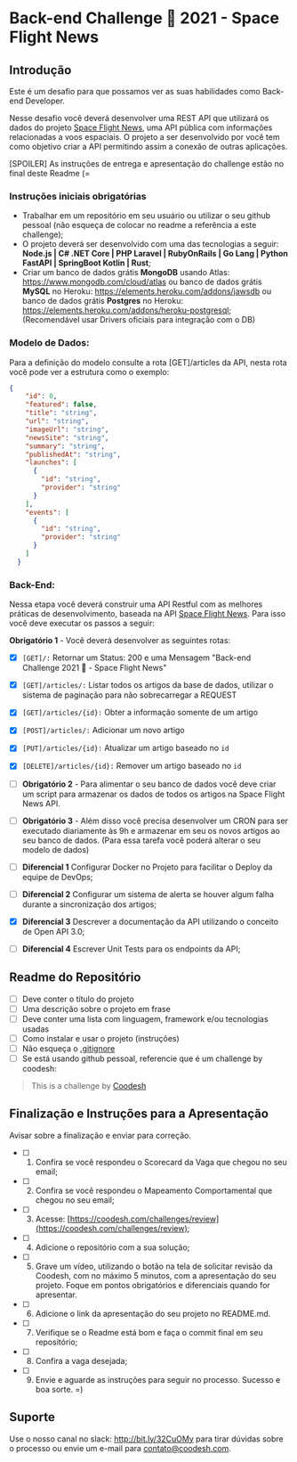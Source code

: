 # Back-end Challenge 🏅 2021 - Space Flight News

## Introdução

Este é um desafio para que possamos ver as suas habilidades como Back-end Developer.

Nesse desafio você deverá desenvolver uma REST API que utilizará os dados do projeto [Space Flight News](https://api.spaceflightnewsapi.net/v3/documentation), uma API pública com informações relacionadas a voos espaciais. O projeto a ser desenvolvido por você tem como objetivo criar a API permitindo assim a conexão de outras aplicações.

[SPOILER] As instruções de entrega e apresentação do challenge estão no final deste Readme (=

### Instruções iniciais obrigatórias

- Trabalhar em um repositório em seu usuário ou utilizar o seu github pessoal (não esqueça de colocar no readme a referência a este challenge);
- O projeto deverá ser desenvolvido com uma das tecnologias a seguir: **Node.js | C# .NET Core | PHP Laravel | RubyOnRails | Go Lang | Python FastAPI | SpringBoot Kotlin | Rust**;
- Criar um banco de dados grátis **MongoDB** usando Atlas: https://www.mongodb.com/cloud/atlas ou banco de dados grátis **MySQL** no Heroku: https://elements.heroku.com/addons/jawsdb ou banco de dados grátis **Postgres** no Heroku: https://elements.heroku.com/addons/heroku-postgresql; (Recomendável usar Drivers oficiais para integração com o DB)

### Modelo de Dados:

Para a definição do modelo consulte a rota [GET]/articles da API, nesta rota você pode ver a estrutura como o exemplo:

```json
{
    "id": 0,
    "featured": false,
    "title": "string",
    "url": "string",
    "imageUrl": "string",
    "newsSite": "string",
    "summary": "string",
    "publishedAt": "string",
    "launches": [
      {
        "id": "string",
        "provider": "string"
      }
    ],
    "events": [
      {
        "id": "string",
        "provider": "string"
      }
    ]
  }
```

### Back-End:

Nessa etapa você deverá construir uma API Restful com as melhores práticas de desenvolvimento, baseada na API [Space Flight News](https://api.spaceflightnewsapi.net/v3/documentation). Para isso você deve executar os passos a seguir:

**Obrigatório 1** - Você deverá desenvolver as seguintes rotas:

- [x] `[GET]/:` Retornar um Status: 200 e uma Mensagem "Back-end Challenge 2021 🏅 - Space Flight News"
- [x] `[GET]/articles/:`   Listar todos os artigos da base de dados, utilizar o sistema de paginação para não sobrecarregar a REQUEST
- [x] `[GET]/articles/{id}:` Obter a informação somente de um artigo
- [x] `[POST]/articles/:` Adicionar um novo artigo
- [x] `[PUT]/articles/{id}:` Atualizar um artigo baseado no `id`
- [x] `[DELETE]/articles/{id}:` Remover um artigo baseado no `id`

- [ ] **Obrigatório 2** - Para alimentar o seu banco de dados você deve criar um script para armazenar os dados de todos os artigos na Space Flight News API.

- [ ] **Obrigatório 3** - Além disso você precisa desenvolver um CRON para ser executado diariamente às 9h e armazenar em seu os novos artigos ao seu banco de dados. (Para essa tarefa você poderá alterar o seu modelo de dados)

- [ ] **Diferencial 1** Configurar Docker no Projeto para facilitar o Deploy da equipe de DevOps;

- [ ] **Diferencial 2** Configurar um sistema de alerta se houver algum falha durante a sincronização dos artigos;

- [x] **Diferencial 3** Descrever a documentação da API utilizando o conceito de Open API 3.0;

- [ ] **Diferencial 4** Escrever Unit Tests para os endpoints da API;

## Readme do Repositório

- [ ] Deve conter o título do projeto
- [ ] Uma descrição sobre o projeto em frase
- [ ] Deve conter uma lista com linguagem, framework e/ou tecnologias usadas
- [ ] Como instalar e usar o projeto (instruções)
- [ ] Não esqueça o [.gitignore](https://www.toptal.com/developers/gitignore)
- [ ] Se está usando github pessoal, referencie que é um challenge by coodesh:

>  This is a challenge by [Coodesh](https://coodesh.com/)

## Finalização e Instruções para a Apresentação

Avisar sobre a finalização e enviar para correção.

- [ ] 1. Confira se você respondeu o Scorecard da Vaga que chegou no seu email;
- [ ] 2. Confira se você respondeu o Mapeamento Comportamental que chegou no seu email;
- [ ] 3. Acesse: [https://coodesh.com/challenges/review](https://coodesh.com/challenges/review);
- [ ] 4. Adicione o repositório com a sua solução;
- [ ] 5. Grave um vídeo, utilizando o botão na tela de solicitar revisão da Coodesh, com no máximo 5 minutos, com a apresentação do seu projeto. Foque em pontos obrigatórios e diferenciais quando for apresentar.
- [ ] 6. Adicione o link da apresentação do seu projeto no README.md.
- [ ] 7. Verifique se o Readme está bom e faça o commit final em seu repositório;
- [ ] 8. Confira a vaga desejada;
- [ ] 9. Envie e aguarde as instruções para seguir no processo. Sucesso e boa sorte. =)

## Suporte

Use o nosso canal no slack: http://bit.ly/32CuOMy para tirar dúvidas sobre o processo ou envie um e-mail para contato@coodesh.com.



